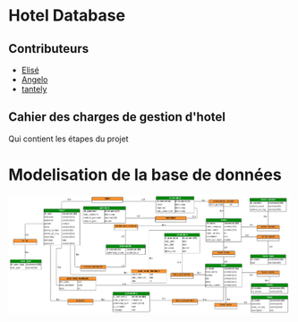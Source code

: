 # Hotel Database

## Contributeurs
 - [Elisé](https://github.com/Ngitangita)
 - [Angelo](https://github.com/Angelonasandratra)
 - [tantely](https://github.com/Hevitriniavo)

## Cahier des charges de gestion d'hotel

Qui contient les étapes du projet

# Modelisation de la base de données

![ hotel DB ](./image/MCD.png "Elisé") 
